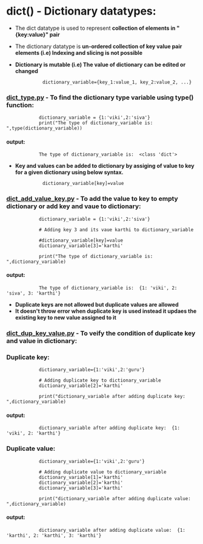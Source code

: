 # dict() - Dictionary datatypes:

- The dict datatype is used to represent **collection of elements in "{key:value}" pair** 
- The dictionary datatype is **un-ordered collection of key value pair elements (i.e) Indexing and slicing is not possible** 
- **Dictionary is mutable (i.e) The value of dictionary can be edited or changed**

                dictionary_variable={key_1:value_1, key_2:value_2, ...}


### [dict_type.py](https://github.com/pknviki95/Python/tree/main/concepts/Datatypes/Dictionary_datatypes/scripts/dict_type.py) - To find the dictionary type variable using type() function:

                dictionary_variable = {1:'viki',2:'siva'}
                print("The type of dictionary_variable is: ",type(dictionary_variable))

#### output:
                The type of dictionary_variable is:  <class 'dict'>

- **Key and values can be added to dictionary by assiging of value to key for a given dictionary using below syntax.**

                dictionary_variable[key]=value 
                
### [dict_add_value_key.py](https://github.com/pknviki95/Python/tree/main/concepts/Datatypes/Dictionary_datatypes/scripts/dict_add_value_key.py) - To add the value to key to empty dictionary or add key and vaue to dictionary:


                dictionary_variable = {1:'viki',2:'siva'}

                # Adding key 3 and its vaue karthi to dictionary_variable 

                #dictionary_variable[key]=value
                dictionary_variable[3]='karthi'
                                
                print("The type of dictionary_variable is: ",dictionary_variable)

#### output:

                The type of dictionary_variable is:  {1: 'viki', 2: 'siva', 3: 'karthi'}

- **Duplicate keys are not allowed but duplicate values are allowed** 
- **It doesn't throw error when duplicate key is used instead it updaes the existing key to new value assigned to it**

### [dict_dup_key_value.py](https://github.com/pknviki95/Python/tree/main/concepts/Datatypes/Dictionary_datatypes/scripts/dict_dup_key_value.py) - To veify the condition of duplicate key and value in dictionary:

### Duplicate key:
                dictionary_variable={1:'viki',2:'guru'}

                # Adding duplicate key to dictionary_variable
                dictionary_variable[2]='karthi'
                
                print("dictionary_variable after adding duplicate key: ",dictionary_variable)  

#### output:
                dictionary_variable after adding duplicate key:  {1: 'viki', 2: 'karthi'}

### Duplicate value:

                dictionary_variable={1:'viki',2:'guru'}

                # Adding duplicate value to dictionary_variable
                dictionary_variable[1]='karthi'
                dictionary_variable[2]='karthi'
                dictionary_variable[3]='karthi'

                print("dictionary_variable after adding duplicate value: ",dictionary_variable)

#### output:
                dictionary_variable after adding duplicate value:  {1: 'karthi', 2: 'karthi', 3: 'karthi'}